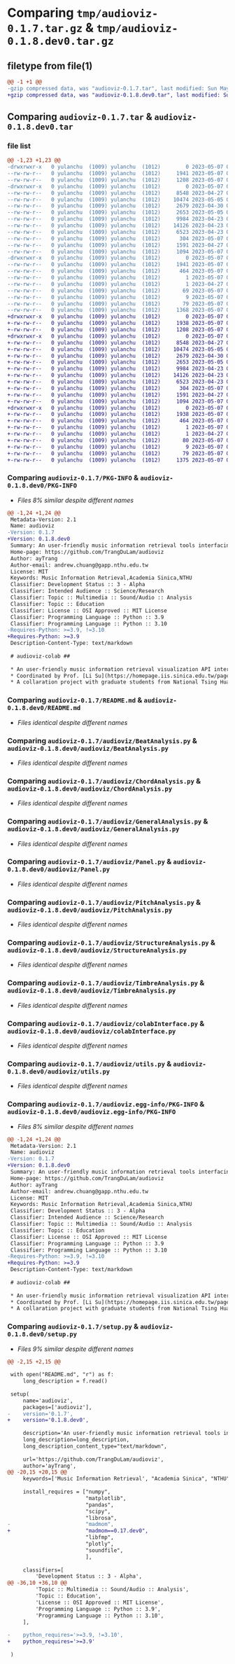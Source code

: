 # Comparing `tmp/audioviz-0.1.7.tar.gz` & `tmp/audioviz-0.1.8.dev0.tar.gz`

## filetype from file(1)

```diff
@@ -1 +1 @@
-gzip compressed data, was "audioviz-0.1.7.tar", last modified: Sun May  7 08:14:13 2023, max compression
+gzip compressed data, was "audioviz-0.1.8.dev0.tar", last modified: Sun May  7 08:34:37 2023, max compression
```

## Comparing `audioviz-0.1.7.tar` & `audioviz-0.1.8.dev0.tar`

### file list

```diff
@@ -1,23 +1,23 @@
-drwxrwxr-x   0 yulanchu  (1009) yulanchu  (1012)        0 2023-05-07 08:14:13.067033 audioviz-0.1.7/
--rw-rw-r--   0 yulanchu  (1009) yulanchu  (1012)     1941 2023-05-07 08:14:13.067033 audioviz-0.1.7/PKG-INFO
--rw-rw-r--   0 yulanchu  (1009) yulanchu  (1012)     1208 2023-05-07 03:19:43.000000 audioviz-0.1.7/README.md
-drwxrwxr-x   0 yulanchu  (1009) yulanchu  (1012)        0 2023-05-07 08:14:13.067033 audioviz-0.1.7/audioviz/
--rw-rw-r--   0 yulanchu  (1009) yulanchu  (1012)     8548 2023-04-27 03:14:29.000000 audioviz-0.1.7/audioviz/BeatAnalysis.py
--rw-rw-r--   0 yulanchu  (1009) yulanchu  (1012)    10474 2023-05-05 03:22:56.000000 audioviz-0.1.7/audioviz/ChordAnalysis.py
--rw-rw-r--   0 yulanchu  (1009) yulanchu  (1012)     2679 2023-04-30 07:22:36.000000 audioviz-0.1.7/audioviz/GeneralAnalysis.py
--rw-rw-r--   0 yulanchu  (1009) yulanchu  (1012)     2653 2023-05-05 03:17:01.000000 audioviz-0.1.7/audioviz/Panel.py
--rw-rw-r--   0 yulanchu  (1009) yulanchu  (1012)     9984 2023-04-23 03:57:05.000000 audioviz-0.1.7/audioviz/PitchAnalysis.py
--rw-rw-r--   0 yulanchu  (1009) yulanchu  (1012)    14126 2023-04-23 04:28:52.000000 audioviz-0.1.7/audioviz/StructureAnalysis.py
--rw-rw-r--   0 yulanchu  (1009) yulanchu  (1012)     6523 2023-04-23 03:57:05.000000 audioviz-0.1.7/audioviz/TimbreAnalysis.py
--rw-rw-r--   0 yulanchu  (1009) yulanchu  (1012)      304 2023-05-07 07:11:37.000000 audioviz-0.1.7/audioviz/__init__.py
--rw-rw-r--   0 yulanchu  (1009) yulanchu  (1012)     1591 2023-04-27 03:14:12.000000 audioviz-0.1.7/audioviz/colabInterface.py
--rw-rw-r--   0 yulanchu  (1009) yulanchu  (1012)     1094 2023-05-07 03:14:17.000000 audioviz-0.1.7/audioviz/utils.py
-drwxrwxr-x   0 yulanchu  (1009) yulanchu  (1012)        0 2023-05-07 08:14:13.067033 audioviz-0.1.7/audioviz.egg-info/
--rw-rw-r--   0 yulanchu  (1009) yulanchu  (1012)     1941 2023-05-07 08:14:13.000000 audioviz-0.1.7/audioviz.egg-info/PKG-INFO
--rw-rw-r--   0 yulanchu  (1009) yulanchu  (1012)      464 2023-05-07 08:14:13.000000 audioviz-0.1.7/audioviz.egg-info/SOURCES.txt
--rw-rw-r--   0 yulanchu  (1009) yulanchu  (1012)        1 2023-05-07 08:14:13.000000 audioviz-0.1.7/audioviz.egg-info/dependency_links.txt
--rw-rw-r--   0 yulanchu  (1009) yulanchu  (1012)        1 2023-04-27 03:19:27.000000 audioviz-0.1.7/audioviz.egg-info/not-zip-safe
--rw-rw-r--   0 yulanchu  (1009) yulanchu  (1012)       69 2023-05-07 08:14:13.000000 audioviz-0.1.7/audioviz.egg-info/requires.txt
--rw-rw-r--   0 yulanchu  (1009) yulanchu  (1012)        9 2023-05-07 08:14:13.000000 audioviz-0.1.7/audioviz.egg-info/top_level.txt
--rw-rw-r--   0 yulanchu  (1009) yulanchu  (1012)       79 2023-05-07 08:14:13.067033 audioviz-0.1.7/setup.cfg
--rw-rw-r--   0 yulanchu  (1009) yulanchu  (1012)     1368 2023-05-07 08:13:43.000000 audioviz-0.1.7/setup.py
+drwxrwxr-x   0 yulanchu  (1009) yulanchu  (1012)        0 2023-05-07 08:34:37.845638 audioviz-0.1.8.dev0/
+-rw-rw-r--   0 yulanchu  (1009) yulanchu  (1012)     1938 2023-05-07 08:34:37.845638 audioviz-0.1.8.dev0/PKG-INFO
+-rw-rw-r--   0 yulanchu  (1009) yulanchu  (1012)     1208 2023-05-07 03:19:43.000000 audioviz-0.1.8.dev0/README.md
+drwxrwxr-x   0 yulanchu  (1009) yulanchu  (1012)        0 2023-05-07 08:34:37.845638 audioviz-0.1.8.dev0/audioviz/
+-rw-rw-r--   0 yulanchu  (1009) yulanchu  (1012)     8548 2023-04-27 03:14:29.000000 audioviz-0.1.8.dev0/audioviz/BeatAnalysis.py
+-rw-rw-r--   0 yulanchu  (1009) yulanchu  (1012)    10474 2023-05-05 03:22:56.000000 audioviz-0.1.8.dev0/audioviz/ChordAnalysis.py
+-rw-rw-r--   0 yulanchu  (1009) yulanchu  (1012)     2679 2023-04-30 07:22:36.000000 audioviz-0.1.8.dev0/audioviz/GeneralAnalysis.py
+-rw-rw-r--   0 yulanchu  (1009) yulanchu  (1012)     2653 2023-05-05 03:17:01.000000 audioviz-0.1.8.dev0/audioviz/Panel.py
+-rw-rw-r--   0 yulanchu  (1009) yulanchu  (1012)     9984 2023-04-23 03:57:05.000000 audioviz-0.1.8.dev0/audioviz/PitchAnalysis.py
+-rw-rw-r--   0 yulanchu  (1009) yulanchu  (1012)    14126 2023-04-23 04:28:52.000000 audioviz-0.1.8.dev0/audioviz/StructureAnalysis.py
+-rw-rw-r--   0 yulanchu  (1009) yulanchu  (1012)     6523 2023-04-23 03:57:05.000000 audioviz-0.1.8.dev0/audioviz/TimbreAnalysis.py
+-rw-rw-r--   0 yulanchu  (1009) yulanchu  (1012)      304 2023-05-07 07:11:37.000000 audioviz-0.1.8.dev0/audioviz/__init__.py
+-rw-rw-r--   0 yulanchu  (1009) yulanchu  (1012)     1591 2023-04-27 03:14:12.000000 audioviz-0.1.8.dev0/audioviz/colabInterface.py
+-rw-rw-r--   0 yulanchu  (1009) yulanchu  (1012)     1094 2023-05-07 03:14:17.000000 audioviz-0.1.8.dev0/audioviz/utils.py
+drwxrwxr-x   0 yulanchu  (1009) yulanchu  (1012)        0 2023-05-07 08:34:37.845638 audioviz-0.1.8.dev0/audioviz.egg-info/
+-rw-rw-r--   0 yulanchu  (1009) yulanchu  (1012)     1938 2023-05-07 08:34:37.000000 audioviz-0.1.8.dev0/audioviz.egg-info/PKG-INFO
+-rw-rw-r--   0 yulanchu  (1009) yulanchu  (1012)      464 2023-05-07 08:34:37.000000 audioviz-0.1.8.dev0/audioviz.egg-info/SOURCES.txt
+-rw-rw-r--   0 yulanchu  (1009) yulanchu  (1012)        1 2023-05-07 08:34:37.000000 audioviz-0.1.8.dev0/audioviz.egg-info/dependency_links.txt
+-rw-rw-r--   0 yulanchu  (1009) yulanchu  (1012)        1 2023-04-27 03:19:27.000000 audioviz-0.1.8.dev0/audioviz.egg-info/not-zip-safe
+-rw-rw-r--   0 yulanchu  (1009) yulanchu  (1012)       80 2023-05-07 08:34:37.000000 audioviz-0.1.8.dev0/audioviz.egg-info/requires.txt
+-rw-rw-r--   0 yulanchu  (1009) yulanchu  (1012)        9 2023-05-07 08:34:37.000000 audioviz-0.1.8.dev0/audioviz.egg-info/top_level.txt
+-rw-rw-r--   0 yulanchu  (1009) yulanchu  (1012)       79 2023-05-07 08:34:37.845638 audioviz-0.1.8.dev0/setup.cfg
+-rw-rw-r--   0 yulanchu  (1009) yulanchu  (1012)     1375 2023-05-07 08:34:06.000000 audioviz-0.1.8.dev0/setup.py
```

### Comparing `audioviz-0.1.7/PKG-INFO` & `audioviz-0.1.8.dev0/PKG-INFO`

 * *Files 8% similar despite different names*

```diff
@@ -1,24 +1,24 @@
 Metadata-Version: 2.1
 Name: audioviz
-Version: 0.1.7
+Version: 0.1.8.dev0
 Summary: An user-friendly music information retrieval tools interfacing with Google Colab
 Home-page: https://github.com/TrangDuLam/audioviz
 Author: ayTrang
 Author-email: andrew.chuang@gapp.nthu.edu.tw
 License: MIT
 Keywords: Music Information Retrieval,Academia Sinica,NTHU
 Classifier: Development Status :: 3 - Alpha
 Classifier: Intended Audience :: Science/Research
 Classifier: Topic :: Multimedia :: Sound/Audio :: Analysis
 Classifier: Topic :: Education
 Classifier: License :: OSI Approved :: MIT License
 Classifier: Programming Language :: Python :: 3.9
 Classifier: Programming Language :: Python :: 3.10
-Requires-Python: >=3.9, !=3.10
+Requires-Python: >=3.9
 Description-Content-Type: text/markdown
 
 # audioviz-colab ##
 
 * An user-friendly music information retrieval visualization API interfacing with Google Colab
 * Coordinated by Prof. [Li Su](https://homepage.iis.sinica.edu.tw/pages/lisu/index_en.html), Prof. [Yu-Fen Huang](https://yfhuang.info/) from the [Music and Culture Technology Lab](https://sites.google.com/view/mctl/), Academia Sinica, Taipei, Taiwan
 * A collaration project with graduate students from National Tsing Hua University, Hsinchu, Taiwan
```

### Comparing `audioviz-0.1.7/README.md` & `audioviz-0.1.8.dev0/README.md`

 * *Files identical despite different names*

### Comparing `audioviz-0.1.7/audioviz/BeatAnalysis.py` & `audioviz-0.1.8.dev0/audioviz/BeatAnalysis.py`

 * *Files identical despite different names*

### Comparing `audioviz-0.1.7/audioviz/ChordAnalysis.py` & `audioviz-0.1.8.dev0/audioviz/ChordAnalysis.py`

 * *Files identical despite different names*

### Comparing `audioviz-0.1.7/audioviz/GeneralAnalysis.py` & `audioviz-0.1.8.dev0/audioviz/GeneralAnalysis.py`

 * *Files identical despite different names*

### Comparing `audioviz-0.1.7/audioviz/Panel.py` & `audioviz-0.1.8.dev0/audioviz/Panel.py`

 * *Files identical despite different names*

### Comparing `audioviz-0.1.7/audioviz/PitchAnalysis.py` & `audioviz-0.1.8.dev0/audioviz/PitchAnalysis.py`

 * *Files identical despite different names*

### Comparing `audioviz-0.1.7/audioviz/StructureAnalysis.py` & `audioviz-0.1.8.dev0/audioviz/StructureAnalysis.py`

 * *Files identical despite different names*

### Comparing `audioviz-0.1.7/audioviz/TimbreAnalysis.py` & `audioviz-0.1.8.dev0/audioviz/TimbreAnalysis.py`

 * *Files identical despite different names*

### Comparing `audioviz-0.1.7/audioviz/colabInterface.py` & `audioviz-0.1.8.dev0/audioviz/colabInterface.py`

 * *Files identical despite different names*

### Comparing `audioviz-0.1.7/audioviz/utils.py` & `audioviz-0.1.8.dev0/audioviz/utils.py`

 * *Files identical despite different names*

### Comparing `audioviz-0.1.7/audioviz.egg-info/PKG-INFO` & `audioviz-0.1.8.dev0/audioviz.egg-info/PKG-INFO`

 * *Files 8% similar despite different names*

```diff
@@ -1,24 +1,24 @@
 Metadata-Version: 2.1
 Name: audioviz
-Version: 0.1.7
+Version: 0.1.8.dev0
 Summary: An user-friendly music information retrieval tools interfacing with Google Colab
 Home-page: https://github.com/TrangDuLam/audioviz
 Author: ayTrang
 Author-email: andrew.chuang@gapp.nthu.edu.tw
 License: MIT
 Keywords: Music Information Retrieval,Academia Sinica,NTHU
 Classifier: Development Status :: 3 - Alpha
 Classifier: Intended Audience :: Science/Research
 Classifier: Topic :: Multimedia :: Sound/Audio :: Analysis
 Classifier: Topic :: Education
 Classifier: License :: OSI Approved :: MIT License
 Classifier: Programming Language :: Python :: 3.9
 Classifier: Programming Language :: Python :: 3.10
-Requires-Python: >=3.9, !=3.10
+Requires-Python: >=3.9
 Description-Content-Type: text/markdown
 
 # audioviz-colab ##
 
 * An user-friendly music information retrieval visualization API interfacing with Google Colab
 * Coordinated by Prof. [Li Su](https://homepage.iis.sinica.edu.tw/pages/lisu/index_en.html), Prof. [Yu-Fen Huang](https://yfhuang.info/) from the [Music and Culture Technology Lab](https://sites.google.com/view/mctl/), Academia Sinica, Taipei, Taiwan
 * A collaration project with graduate students from National Tsing Hua University, Hsinchu, Taiwan
```

### Comparing `audioviz-0.1.7/setup.py` & `audioviz-0.1.8.dev0/setup.py`

 * *Files 9% similar despite different names*

```diff
@@ -2,15 +2,15 @@
 
 with open("README.md", "r") as f:
     long_description = f.read()
 
 setup(
     name='audioviz',
     packages=['audioviz'],
-    version='0.1.7',
+    version='0.1.8.dev0',
     
     description='An user-friendly music information retrieval tools interfacing with Google Colab',
     long_description=long_description,
     long_description_content_type="text/markdown",
     
     url='https://github.com/TrangDuLam/audioviz',
     author='ayTrang',
@@ -20,15 +20,15 @@
     keywords=['Music Information Retrieval', "Academia Sinica", "NTHU"],
 
     install_requires = ["numpy", 
                         "matplotlib",
                         "pandas",
                         "scipy", 
                         "librosa", 
-                        "madmom", 
+                        "madmom==0.17.dev0", 
                         "libfmp", 
                         "plotly",
                         "soundfile",
                         ],
 
     classifiers=[
         'Development Status :: 3 - Alpha',
@@ -36,10 +36,10 @@
         'Topic :: Multimedia :: Sound/Audio :: Analysis',
         'Topic :: Education',
         'License :: OSI Approved :: MIT License',
         'Programming Language :: Python :: 3.9',
         'Programming Language :: Python :: 3.10',
     ],
     
-    python_requires='>=3.9, !=3.10',
+    python_requires='>=3.9'
 
 )
```

